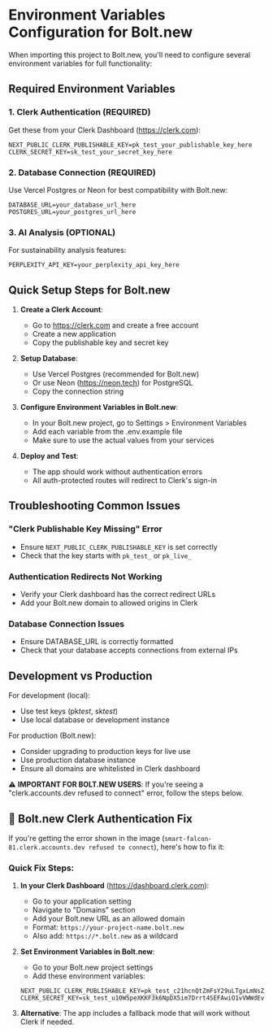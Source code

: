 # Environment Variables Configuration for Bolt.new

When importing this project to Bolt.new, you'll need to configure several environment variables for full functionality:

## Required Environment Variables

### 1. Clerk Authentication (REQUIRED)

Get these from your Clerk Dashboard (https://clerk.com):

```
NEXT_PUBLIC_CLERK_PUBLISHABLE_KEY=pk_test_your_publishable_key_here
CLERK_SECRET_KEY=sk_test_your_secret_key_here
```

### 2. Database Connection (REQUIRED)

Use Vercel Postgres or Neon for best compatibility with Bolt.new:

```
DATABASE_URL=your_database_url_here
POSTGRES_URL=your_postgres_url_here
```

### 3. AI Analysis (OPTIONAL)

For sustainability analysis features:

```
PERPLEXITY_API_KEY=your_perplexity_api_key_here
```

## Quick Setup Steps for Bolt.new

1. **Create a Clerk Account**:

   - Go to https://clerk.com and create a free account
   - Create a new application
   - Copy the publishable key and secret key

2. **Setup Database**:

   - Use Vercel Postgres (recommended for Bolt.new)
   - Or use Neon (https://neon.tech) for PostgreSQL
   - Copy the connection string

3. **Configure Environment Variables in Bolt.new**:

   - In your Bolt.new project, go to Settings > Environment Variables
   - Add each variable from the .env.example file
   - Make sure to use the actual values from your services

4. **Deploy and Test**:
   - The app should work without authentication errors
   - All auth-protected routes will redirect to Clerk's sign-in

## Troubleshooting Common Issues

### "Clerk Publishable Key Missing" Error

- Ensure `NEXT_PUBLIC_CLERK_PUBLISHABLE_KEY` is set correctly
- Check that the key starts with `pk_test_` or `pk_live_`

### Authentication Redirects Not Working

- Verify your Clerk dashboard has the correct redirect URLs
- Add your Bolt.new domain to allowed origins in Clerk

### Database Connection Issues

- Ensure DATABASE_URL is correctly formatted
- Check that your database accepts connections from external IPs

## Development vs Production

For development (local):

- Use test keys (pk*test*, sk*test*)
- Use local database or development instance

For production (Bolt.new):

- Consider upgrading to production keys for live use
- Use production database instance
- Ensure all domains are whitelisted in Clerk dashboard

⚠️ **IMPORTANT FOR BOLT.NEW USERS**: If you're seeing a "clerk.accounts.dev refused to connect" error, follow the steps below.

## 🚨 Bolt.new Clerk Authentication Fix

If you're getting the error shown in the image (`smart-falcon-81.clerk.accounts.dev refused to connect`), here's how to fix it:

### Quick Fix Steps:

1. **In your Clerk Dashboard** (https://dashboard.clerk.com):

   - Go to your application setting
   - Navigate to "Domains" section
   - Add your Bolt.new URL as an allowed domain
   - Format: `https://your-project-name.bolt.new`
   - Also add: `https://*.bolt.new` as a wildcard

2. **Set Environment Variables in Bolt.new**:

   - Go to your Bolt.new project settings
   - Add these environment variables:

   ```
   NEXT_PUBLIC_CLERK_PUBLISHABLE_KEY=pk_test_c21hcnQtZmFsY29uLTgxLmNsZXJrLmFjY291bnRzLmRldiQ
   CLERK_SECRET_KEY=sk_test_u10W5peXKKF3k6NpDX5im7Drrt4SEFAwiO1vVWWdEv
   ```

3. **Alternative**: The app includes a fallback mode that will work without Clerk if needed.
